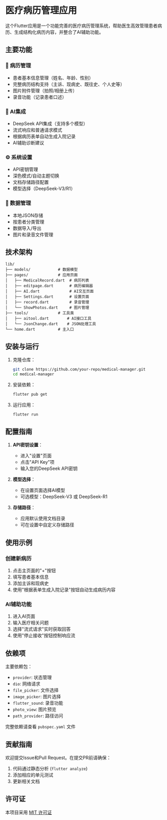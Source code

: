 # 医疗病历管理应用

这个Flutter应用是一个功能完善的医疗病历管理系统，帮助医生高效管理患者病历、生成结构化病历内容，并整合了AI辅助功能。

## 主要功能

### 📝 病历管理
- 患者基本信息管理（姓名、年龄、性别）
- 完整病历结构支持（主诉、现病史、既往史、个人史等）
- 图片附件管理（拍照/相册上传）
- 录音功能（记录患者口述）

### 🤖 AI集成
- DeepSeek API集成（支持多个模型）
- 流式响应和普通请求模式
- 根据病历表单自动生成入院记录
- AI辅助诊断建议

### ⚙️ 系统设置
- API密钥管理
- 深色模式/自动主题切换
- 文档存储路径配置
- 模型选择（DeepSeek-V3/R1）

### 📁 数据管理
- 本地JSON存储
- 按患者分类管理
- 数据导入/导出
- 图片和录音文件管理

## 技术架构

```
lib/
├── models/            # 数据模型
├── pages/             # 应用页面
│   ├── MedicalRecord.dart  # 病历列表
│   ├── editpage.dart       # 病历编辑器
│   ├── AI.dart             # AI交互页面
│   ├── Settings.dart       # 设置页面
│   ├── record.dart         # 录音管理
│   └── ShowPhotos.dart     # 图片管理
├── tools/             # 工具类
│   ├── aitool.dart        # AI接口工具
│   └── JsonChange.dart    # JSON处理工具
└── home.dart          # 主入口
```

## 安装与运行

1. 克隆仓库：
   ```bash
   git clone https://github.com/your-repo/medical-manager.git
   cd medical-manager
   ```

2. 安装依赖：
   ```bash
   flutter pub get
   ```

3. 运行应用：
   ```bash
   flutter run
   ```

## 配置指南

1. **API密钥设置**：
   - 进入"设置"页面
   - 点击"API Key"项
   - 输入您的DeepSeek API密钥

2. **模型选择**：
   - 在设置页面选择AI模型
   - 可选模型：DeepSeek-V3 或 DeepSeek-R1

3. **存储路径**：
   - 应用默认使用文档目录
   - 可在设置中自定义存储路径

## 使用示例

### 创建新病历
1. 点击主页面的"+"按钮
2. 填写患者基本信息
3. 添加主诉和现病史
4. 使用"根据表单生成入院记录"按钮自动生成病历内容

### AI辅助功能
1. 进入AI页面
2. 输入医疗相关问题
3. 选择"流式请求"实时获取回答
4. 使用"停止接收"按钮控制响应流

## 依赖项

主要依赖包：
- `provider`: 状态管理
- `dio`: 网络请求
- `file_picker`: 文件选择
- `image_picker`: 图片选择
- `flutter_sound`: 录音功能
- `photo_view`: 图片预览
- `path_provider`: 路径访问

完整依赖请查看 `pubspec.yaml` 文件

## 贡献指南

欢迎提交Issue和Pull Request。在提交PR前请确保：
1. 代码通过静态分析 (`flutter analyze`)
2. 添加相应的单元测试
3. 更新相关文档

## 许可证

本项目采用 [MIT 许可证](LICENSE)